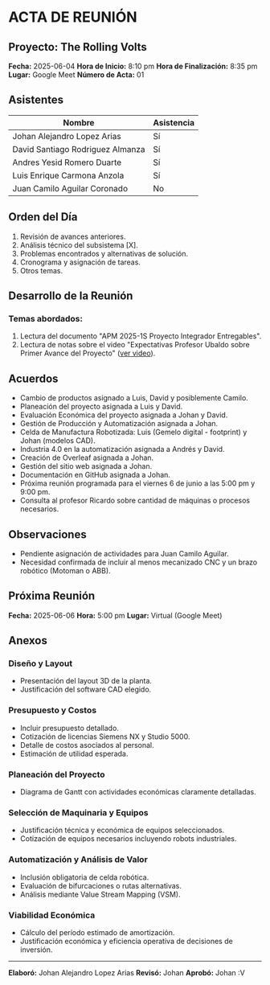 # ACTA DE REUNIÓN

## Proyecto: The Rolling Volts

**Fecha:** 2025-06-04
**Hora de Inicio:** 8:10 pm
**Hora de Finalización:** 8:35 pm
**Lugar:** Google Meet
**Número de Acta:** 01

## Asistentes

| Nombre                           | Asistencia |
| -------------------------------- | ---------- |
| Johan Alejandro Lopez Arias      | Sí         |
| David Santiago Rodriguez Almanza | Sí         |
| Andres Yesid Romero Duarte       | Sí         |
| Luis Enrique Carmona Anzola      | Sí         |
| Juan Camilo Aguilar Coronado     | No         |

## Orden del Día

1. Revisión de avances anteriores.
2. Análisis técnico del subsistema \[X].
3. Problemas encontrados y alternativas de solución.
4. Cronograma y asignación de tareas.
5. Otros temas.

## Desarrollo de la Reunión

### Temas abordados:

1. Lectura del documento "APM 2025-1S Proyecto Integrador Entregables".
2. Lectura de notas sobre el video "Expectativas Profesor Ubaldo sobre Primer Avance del Proyecto" ([ver video](https://www.youtube.com/watch?v=phvbteEl7LA)).

## Acuerdos

* Cambio de productos asignado a Luis, David y posiblemente Camilo.
* Planeación del proyecto asignada a Luis y David.
* Evaluación Económica del proyecto asignada a Johan y David.
* Gestión de Producción y Automatización asignada a Johan.
* Celda de Manufactura Robotizada: Luis (Gemelo digital - footprint) y Johan (modelos CAD).
* Industria 4.0 en la automatización asignada a Andrés y David.
* Creación de Overleaf asignada a Johan.
* Gestión del sitio web asignada a Johan.
* Documentación en GitHub asignada a Johan.
* Próxima reunión programada para el viernes 6 de junio a las 5:00 pm y 9:00 pm.
* Consulta al profesor Ricardo sobre cantidad de máquinas o procesos necesarios.

## Observaciones

* Pendiente asignación de actividades para Juan Camilo Aguilar.
* Necesidad confirmada de incluir al menos mecanizado CNC y un brazo robótico (Motoman o ABB).

## Próxima Reunión

**Fecha:** 2025-06-06
**Hora:** 5:00 pm
**Lugar:** Virtual (Google Meet)

## Anexos

### Diseño y Layout

* Presentación del layout 3D de la planta.
* Justificación del software CAD elegido.

### Presupuesto y Costos

* Incluir presupuesto detallado.
* Cotización de licencias Siemens NX y Studio 5000.
* Detalle de costos asociados al personal.
* Estimación de utilidad esperada.

### Planeación del Proyecto

* Diagrama de Gantt con actividades económicas claramente detalladas.

### Selección de Maquinaria y Equipos

* Justificación técnica y económica de equipos seleccionados.
* Cotización de equipos necesarios incluyendo robots industriales.

### Automatización y Análisis de Valor

* Inclusión obligatoria de celda robótica.
* Evaluación de bifurcaciones o rutas alternativas.
* Análisis mediante Value Stream Mapping (VSM).

### Viabilidad Económica

* Cálculo del período estimado de amortización.
* Justificación económica y eficiencia operativa de decisiones de inversión.

---

**Elaboró:** Johan Alejandro Lopez Arias
**Revisó:** Johan
**Aprobó:** Johan \:V
